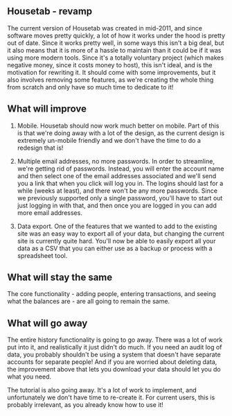 ## Housetab - revamp

The current version of Housetab was created in mid-2011, and since
software moves pretty quickly, a lot of how it works under the hood is
pretty out of date. Since it works pretty well, in some ways this
isn't a big deal, but it also means that it is more of a hassle to
maintain than it could be if it was using more modern tools. Since
it's a totally voluntary project (which makes negative money, since it
costs money to host), this isn't ideal, and is the motivation for
rewriting it. It should come with some improvements, but it also
involves removing some features, as we're creating the whole thing
from scratch and only have so much time to dedicate to it!

## What will improve

1. Mobile. Housetab should now work much better on mobile. Part of this is that
we're doing away with a lot of the design, as the current design is
extremely un-mobile friendly and we don't have the time to do a redesign
that is!

2. Multiple email addresses, no more passwords. In order to
streamline, we're getting rid of passwords. Instead, you will enter
the account name and then select one of the email addresses associated
and we'll send you a link that when you click will log you in. The
logins should last for a while (weeks at least), and there won't be
any more passwords. Since we previously supported only a single
password, you'll have to start out just logging in with that, and then
once you are logged in you can add more email addresses.

3. Data export. One of the features that we wanted to add to the
existing site was an easy way to export all of your data, but changing
the current site is currently quite hard. You'll now be able to easily
export all your data as a CSV that you can either use as a backup or
process with a spreadsheet tool.

## What will stay the same

The core functionality - adding people, entering transactions, and seeing
what the balances are - are all going to remain the same.

## What will go away

The entire history functionality is going to go away. There was a lot
of work put into it, and realistically it just didn't do much. If you need an
audit log of data, you probably shouldn't be using a system that doesn't
have separate accounts for separate people! And if you are worried about
deleting data, the improvement above that lets you download your data
should let you do what you need.

The tutorial is also going away. It's a lot of work to implement, and
unfortunately we don't have time to re-create it. For current users,
this is probably irrelevant, as you already know how to use it!
